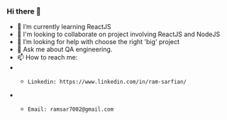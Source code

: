 ### Hi there 👋
- 🌱 I’m currently learning ReactJS
- 👯 I'm looking to collaborate on project involving ReactJS and NodeJS
- 🤔 I’m looking for help with choose the right 'big' project
-  💬 Ask me about QA engineering.
-  📫 How to reach me:
- -     Linkedin: https://www.linkedin.com/in/ram-sarfian/
- -     Email: ramsar7002@gmail.com
<!--
**ramsar7002/ramsar7002** is a ✨ _special_ ✨ repository because its `README.md` (this file) appears on your GitHub profile.

Here are some ideas to get you started:

- 🔭 I’m currently working on ...
- 🌱 I’m currently learning ...
- 👯 I’m looking to collaborate on ...
- 🤔 I’m looking for help with ...
- 💬 Ask me about ...
- 📫 How to reach me: ...
- 😄 Pronouns: ...
- ⚡ Fun fact: ...
-->
